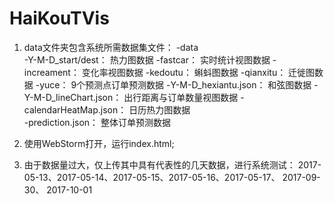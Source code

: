 # HaiKouTVis

1. data文件夹包含系统所需数据集文件：
   -data   
       -Y-M-D_start/dest：  热力图数据
       -fastcar：                  实时统计视图数据
       -increament：           变化率视图数据
       -kedoutu：               蝌蚪图数据
       -qianxitu：                迁徙图数据
       -yuce：                     9个预测点订单预测数据
       -Y-M-D_hexiantu.json：       和弦图数据
       -Y-M-D_lineChart.json：       出行距离与订单数量视图数据
       -calendarHeatMap.json：     日历热力图数据       
       -prediction.json：                 整体订单预测数据

2. 使用WebStorm打开，运行index.html;

3. 由于数据量过大，仅上传其中具有代表性的几天数据，进行系统测试：
   2017-05-13、2017-05-14、2017-05-15、2017-05-16、2017-05-17、
   2017-09-30、
   2017-10-01
